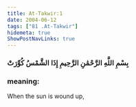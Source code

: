 ```yaml
---
title: At-Takwir:1
date: 2004-06-12
tags: ["81 .At-Takwir"]
hidemeta: true 
ShowPostNavLinks: true 
---
```

### بِسْمِ اللَّهِ الرَّحْمَٰنِ الرَّحِيمِ إِذَا الشَّمْسُ كُوِّرَتْ
### meaning: 
When the sun is wound up,

